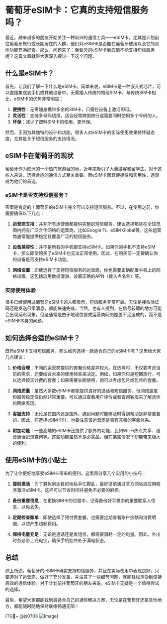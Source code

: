 # 葡萄牙eSIM卡：它真的支持短信服务吗？

最近，越来越多的朋友开始关注一种新兴的通信工具——eSIM卡。尤其是计划前往葡萄牙旅行或长期居住的人群，他们对eSIM卡是否能在葡萄牙使用以及它的具体功能充满好奇。那么，问题来了：葡萄牙的eSIM卡到底能不能支持短信服务呢？这篇文章就带大家深入探讨一下这个问题。

## 什么是eSIM卡？

首先，让我们了解一下什么是eSIM卡。简单来说，eSIM卡是一种嵌入式芯片，可以直接集成到手机或其他设备中，无需插入传统的物理SIM卡。与传统SIM卡相比，eSIM卡的优势非常明显：

1. **便携性**：无需随身携带多余的SIM卡，只需在设备上激活即可。
2. **灵活性**：支持多号码切换，适合经常跨国旅行或需要同时使用多个号码的人。
3. **环保**：减少了塑料SIM卡的使用，更环保。

然而，正因为其独特的设计和功能，很多人对eSIM卡的实际使用效果持怀疑态度，尤其是关于短信服务的支持情况。

## eSIM卡在葡萄牙的现状

葡萄牙作为欧洲的一个热门旅游目的地，近年来吸引了大量游客和留学生。对于这些人来说，选择合适的通信方式至关重要。而eSIM卡因其便捷性和实用性，逐渐成为他们的首选。

### eSIM卡是否支持短信服务？

答案是肯定的！葡萄牙的eSIM卡完全可以支持短信服务。不过，在使用之前，你需要确保以下几点：

1. **运营商支持**：并非所有运营商都提供完整的短信服务。建议选择那些在全球范围内拥有广泛合作网络的运营商，比如Google Fi、eSIM Global等。这些运营商通常能提供稳定且覆盖广泛的短信服务。
   
2. **设备兼容性**：并不是所有的手机都支持eSIM卡。如果你的手机不支持eSIM卡，那么即使购买了eSIM卡也无法正常使用。因此，在购买前一定要确认你的设备是否支持eSIM卡功能。

3. **网络设置**：即使选择了支持短信服务的运营商，你也需要正确配置手机上的网络设置。这包括启用数据漫游、设置正确的APN（接入点名称）等。

### 实际使用体验

很多已经使用过葡萄牙eSIM卡的人都表示，短信服务非常可靠。无论是接收验证码还是发送日常消息，都能快速完成。当然，也有人提到，在信号较弱的地方可能会出现延迟现象，但这通常是由于地理位置或运营商网络覆盖不足造成的，而不是eSIM卡本身的问题。

## 如何选择合适的eSIM卡？

既然eSIM卡支持短信服务，那么如何选择一款适合自己的eSIM卡呢？这里给大家几点建议：

1. **价格合理**：不同的运营商提供的套餐价格差异较大。在选择时，不仅要考虑当前的需求，还要结合未来的使用频率来决定。例如，如果你只是短期旅行，可以选择按天计费的套餐；如果需要长期使用，则可以考虑包月或包年的套餐。

2. **网络质量**：虽然大多数eSIM卡都能提供良好的通话和短信服务，但网络速度和服务稳定性仍然非常重要。可以通过查看用户评价或者咨询客服来了解具体的网络表现。

3. **客服支持**：无论是在国内还是国外，遇到问题时能够及时得到帮助是非常重要的。因此，在选择eSIM卡时，也要注意该运营商是否有完善的客服体系。

4. **附加功能**：一些高端的eSIM卡还提供了额外的功能，比如Wi-Fi热点共享、语音通话记录查询等。这些功能虽然不是必需品，但在某些情况下却能带来极大的便利。

## 使用eSIM卡的小贴士

为了让你更好地享受eSIM卡带来的便利，这里再分享几个实用的小技巧：

1. **提前激活**：为了避免到达目的地后手忙脚乱，最好提前通过官方网站或应用程序激活eSIM卡。这样可以节省时间并避免不必要的麻烦。

2. **备份重要信息**：在更换SIM卡的过程中，记得备份好手机中的重要联系人信息，以免丢失。

3. **定期检查账单**：即使选择了预付费套餐，也需要定期查看账户余额和消费明细，以防产生超额费用。

4. **保持电量充足**：无论是通话还是发短信，都需要消耗一定的电量。因此，外出时务必带上充电宝，确保手机始终处于满电状态。

## 总结

综上所述，葡萄牙的eSIM卡确实支持短信服务，并且在实际使用中表现良好。只要选对了运营商、做好了充分准备，并注意了一些细节问题，就能轻松享受到便捷高效的通信体验。对于计划前往葡萄牙的朋友来说，eSIM卡无疑是一个值得尝试的选择。

最后，希望大家都能找到最适合自己的通信解决方案，无论是在葡萄牙还是其他地方，都能随时随地保持联络畅通无阻！

[TG💪+ @jx0703 ![Image](https://github.com/user-attachments/assets/dbca1d08-cadb-493c-b0ec-ad6f7a83f270)]